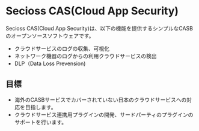 # Secioss CAS(Cloud App Security)
Secioss CAS(Cloud App Security)は、以下の機能を提供するシンプルなCASBのオープンソースソフトウェアです。
* クラウドサービスのログの収集、可視化
* ネットワーク機器のログからの利用クラウドサービスの検出
* DLP（Data Loss Prevension)

## 目標
* 海外のCASBサービスでカバーされていない日本のクラウドサービスへの対応を目指します。
* クラウドサービス連携用プラグインの開発、サードパーティのプラグインのサポートを行います。
